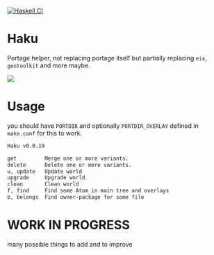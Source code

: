 [![Haskell CI](https://github.com/Miezhiko/Haku/actions/workflows/haskell.yml/badge.svg)](https://github.com/Miezhiko/Haku/actions/workflows/haskell.yml)

# Haku
Portage helper, not replacing portage itself but partially replacing `eix`, `gentoolkit` and more maybe.

<img src="https://cdn.discordapp.com/attachments/740144639050383412/1039095540064981023/Screenshot_from_2022-11-07_12-34-02.png">

# Usage

you should have `PORTDIR` and optionally `PORTDIR_OVERLAY` defined in `make.conf` for this to work.

```bash
Haku v0.0.19

get         Merge one or more variants.             
delete      Delete one or more variants.            
u, update   Update world                            
upgrade     Upgrade world                           
clean       Clean world                             
f, find     Find some Atom in main tree and overlays
b, belongs  Find owner-package for some file        
```

# WORK IN PROGRESS

many possible things to add and to improve
